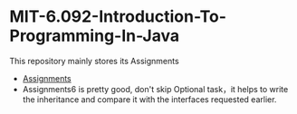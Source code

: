 # MIT-6.092-Introduction-To-Programming-In-Java

This repository mainly stores its Assignments

- [Assignments](https://ocw.mit.edu/courses/6-092-introduction-to-programming-in-java-january-iap-2010/pages/assignments/)
- Assignments6 is pretty good, don't skip Optional task，it helps to write the inheritance and compare it with the interfaces requested earlier.
